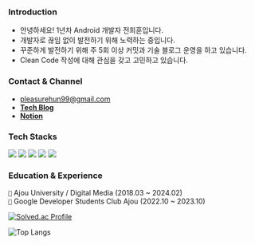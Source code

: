 ### **Introduction**

- 안녕하세요! 1년차 Android 개발자 전희훈입니다.
- 개발자로 끊임 없이 발전하기 위해 노력하는 중입니다.
- 꾸준하게 발전하기 위해 주 5회 이상 커밋과 기술 블로그 운영을 하고 있습니다.
- Clean Code 작성에 대해 관심을 갖고 고민하고 있습니다.

### **Contact & Channel**

- pleasurehun99@gmail.com
- **[Tech Blog](https://citytexi.tistory.com/)**
- **[Notion](https://bit.ly/3Pm5apJ)**

### **Tech Stacks**
<div>
  <img src="https://img.shields.io/badge/Android-3DDC84?style=for-the-badge&logo=android&logoColor=white"> 
  <img src="https://img.shields.io/badge/Kotlin-7F52FF?style=for-the-badge&logo=kotlin&logoColor=white"> 
  <img src="https://img.shields.io/badge/Java-11B48A?style=for-the-badge&logo=java&logoColor=white">
  <img src="https://img.shields.io/badge/Jetpack-4285F4?style=for-the-badge&logo=jetpack-compose&logoColor=white"> 
  <img src="https://img.shields.io/badge/Firebase-FFCA28?style=for-the-badge&logo=firebase&logoColor=white">

### **Education & Experience**
```🏫``` Ajou University / Digital Media (2018.03 ~ 2024.02)<br/>
```🏫``` Google Developer Students Club Ajou (2022.10 ~ 2023.10)<br/>

[![Solved.ac Profile](http://mazassumnida.wtf/api/generate_badge?boj=huihun66)](https://solved.ac/huihun66)


![Top Langs](https://github-readme-stats.vercel.app/api/top-langs/?username=citytexi&layout=compact&custom_title=Most&nbsp;Used&nbsp;Languages&bg_color=30,b3bfff,ccdaff&title_color=fff&text_color=fff&&hide=makefile,HTML)

